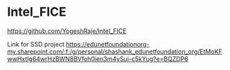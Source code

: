 # Intel_FICE

https://github.com/YogeshRaje/Intel_FICE


Link for SSD project 
https://edunetfoundationorg-my.sharepoint.com/:f:/g/personal/shashank_edunetfoundation_org/EtMoKFwwHxtIg64wrHzBWN8BVfoh0ien3m4ySuj-c5kYug?e=BQZDP6
